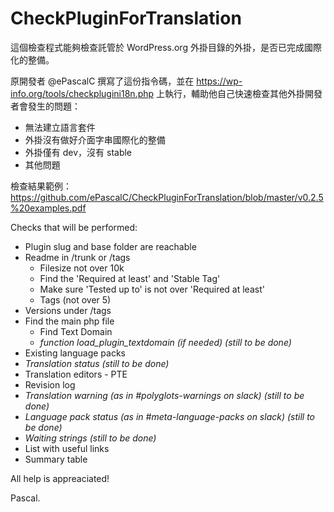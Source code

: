 # CheckPluginForTranslation
這個檢查程式能夠檢查託管於 WordPress.org 外掛目錄的外掛，是否已完成國際化的整備。

原開發者 @ePascalC 撰寫了這份指令碼，並在 https://wp-info.org/tools/checkplugini18n.php 上執行，輔助他自己快速檢查其他外掛開發者會發生的問題：
- 無法建立語言套件
- 外掛沒有做好介面字串國際化的整備
- 外掛僅有 dev，沒有 stable
- 其他問題

檢查結果範例：https://github.com/ePascalC/CheckPluginForTranslation/blob/master/v0.2.5%20examples.pdf

Checks that will be performed:
* Plugin slug and base folder are reachable
* Readme in /trunk or /tags
  * Filesize not over 10k
  * Find the 'Required at least' and 'Stable Tag'
  * Make sure 'Tested up to' is not over 'Required at least'
  * Tags (not over 5)
* Versions under /tags
* Find the main php file
  * Find Text Domain
  * _function load_plugin_textdomain (if needed) (still to be done)_
* Existing language packs
* _Translation status (still to be done)_
* Translation editors - PTE
* Revision log
* _Translation warning (as in #polyglots-warnings on slack) (still to be done)_
* _Language pack status (as in #meta-language-packs on slack) (still to be done)_
* _Waiting strings (still to be done)_
* List with useful links
* Summary table

All help is appreaciated!

Pascal.
